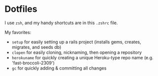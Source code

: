 # Dotfiles

I use `zsh`, and my handy shortcuts are in this `.zshrc` file. 

My favorites: 
- `setup` for easily setting up a rails project (installs gems, creates, migrates, and seeds db)
- `clopen` for easily cloning, nicknaming, then opening a repository 
- `herokuname` for quickly creating a unique Heroku-type repo name (e.g. 'fast-broccoli-2309')
- `gc` for quickly adding & committing all changes 
